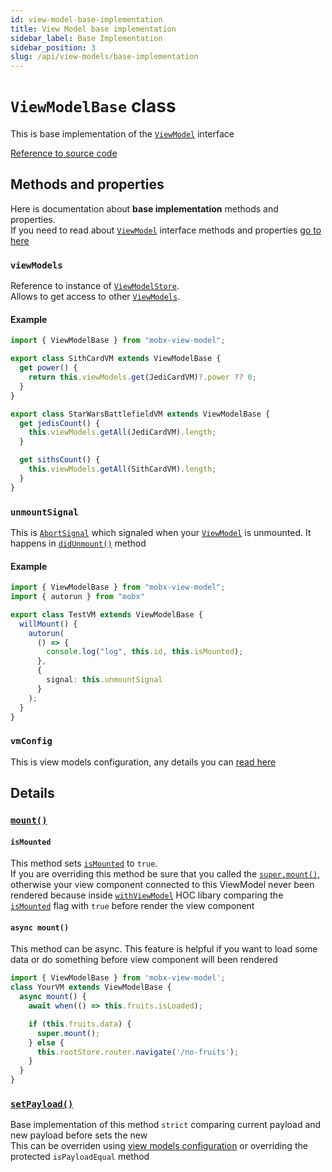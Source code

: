 ```yaml
---
id: view-model-base-implementation
title: View Model base implementation
sidebar_label: Base Implementation
sidebar_position: 3
slug: /api/view-models/base-implementation
---
```


# `ViewModelBase` class  

This is base implementation of the [`ViewModel`](/api/view-models/interface) interface  

[Reference to source code](/src/view-model/view-model.base.ts)  


## Methods and properties  
Here is documentation about **base implementation** methods and properties.  
If you need to read about [`ViewModel`](/api/view-models/interface) interface methods and properties [go to here](/api/view-models/interface)  

### `viewModels`  
Reference to instance of [`ViewModelStore`](/api/view-model-store/overview).  
Allows to get access to other [`ViewModels`](/api/view-models/interface).  

#### Example   

```ts
import { ViewModelBase } from "mobx-view-model";

export class SithCardVM extends ViewModelBase {
  get power() {
    return this.viewModels.get(JediCardVM)?.power ?? 0;
  }
}

export class StarWarsBattlefieldVM extends ViewModelBase {
  get jedisCount() {
    this.viewModels.getAll(JediCardVM).length;
  }

  get sithsCount() {
    this.viewModels.getAll(SithCardVM).length;
  }
}
```


### `unmountSignal`   
This is [`AbortSignal`](https://developer.mozilla.org/ru/docs/Web/API/AbortSignal) which signaled when your [`ViewModel`](/api/view-models/interface) is unmounted. It happens in [`didUnmount()`](/api/view-models/interface#didunmount-void) method   

#### Example   
```ts
import { ViewModelBase } from "mobx-view-model";
import { autorun } from "mobx"

export class TestVM extends ViewModelBase {
  willMount() {
    autorun(
      () => {
        console.log("log", this.id, this.isMounted);
      },
      {
        signal: this.unmountSignal
      }
    );
  }
}
```

### `vmConfig`  
This is view models configuration, any details you can [read here](/api/view-models/view-models-config)    

## Details

### [`mount()`](/api/view-models/interface#mount-void-promise-void)  

#### `isMounted`  
This method sets [`isMounted`](/api/view-models/interface#ismounted-boolean) to `true`.   
If you are overriding this method be sure that you called the [`super.mount()`](/api/view-models/interface#mount-void-promise-void), 
otherwise your view component connected to this ViewModel never been rendered
because inside [`withViewModel`](/react/api/with-view-model) HOC libary comparing the [`isMounted`](/api/view-models/interface#ismounted-boolean) flag with `true` before render the view component  


#### `async mount()`  
This method can be async. This feature is helpful if you want to load some data or do something before view component will been rendered  

```ts
import { ViewModelBase } from 'mobx-view-model';
class YourVM extends ViewModelBase {
  async mount() {
    await when(() => this.fruits.isLoaded);

    if (this.fruits.data) {
      super.mount();
    } else {
      this.rootStore.router.navigate('/no-fruits');
    }
  }
}
```

### [`setPayload()`](/api/view-models/interface#setpayload-payload-payload-void)  
Base implementation of this method `strict` comparing current payload and new payload before sets the new  
This can be overriden using [view models configuration](/api/view-models/view-models-config) or overriding the protected `isPayloadEqual` method    

